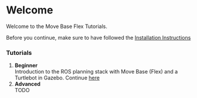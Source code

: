 # Welcome

Welcome to the Move Base Flex Tutorials.

Before you continue, make sure to have followed the [Installation Instructions](../installation.md)

### Tutorials
1. **Beginner** <br> Introduction to the ROS planning stack with Move Base (Flex) and a Turtlebot in Gazebo. Continue [here](./beginner.md)
2. **Advanced** <br> TODO